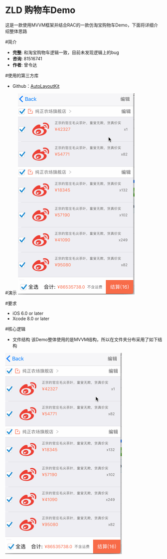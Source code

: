 ZLD 购物车Demo
==============
这是一款使用MVVM框架并结合RAC的一款仿淘宝购物车Demo，下面将详细介绍整体思路

#简介
- **完整**: 和淘宝购物车逻辑一致，目前未发现逻辑上的bug
- **咨询**: 81516741
- **作者**: 曾令达

#使用的第三方库
* Github：[AutoLayoutKit](https://github.com/ReactiveCocoa/ReactiveCocoa)</br>

#演示
<img src = "https://github.com/81516741/RAC_Demo/blob/master/demo_show.gif">

#要求
* iOS 6.0 or later
* Xcode 8.0 or later

#核心逻辑
* 文件结构
  该Demo整体使用的是MVVM结构，所以在文件夹分布采用了如下结构
<img src = "https://github.com/81516741/RAC_Demo/blob/master/demo_show.gif">

